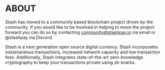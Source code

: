 # ABOUT
Stash has moved to a community based blockchain project driven by the community. If you would like to be involved in helping to move the project forward you can do so by contacting community@stashpay.io via email or @stashpay via Discord.

Stash is a next generation open source digital currency. Stash incorporates instantaneous transactions, increased network capacity and low transaction fees. Additionally, Stash integrates state-of-the-art zero-knowledge cryptography to keep your transactions private using zk-snarks.